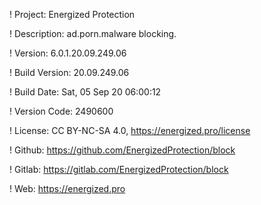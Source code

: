 ! Project: Energized Protection

! Description: ad.porn.malware blocking.

! Version: 6.0.1.20.09.249.06

! Build Version: 20.09.249.06

! Build Date: Sat, 05 Sep 20 06:00:12

! Version Code: 2490600

! License: CC BY-NC-SA 4.0, https://energized.pro/license

! Github: https://github.com/EnergizedProtection/block

! Gitlab: https://gitlab.com/EnergizedProtection/block


! Web: https://energized.pro
